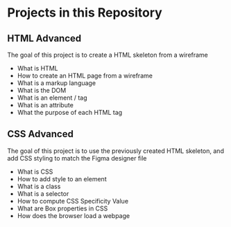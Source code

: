 # Projects in this Repository
## HTML Advanced
The goal of this project is to create a HTML skeleton from a wireframe
- What is HTML
- How to create an HTML page from a wireframe
- What is a markup language
- What is the DOM
- What is an element / tag
- What is an attribute
- What the purpose of each HTML tag

## CSS Advanced
The goal of this project is to use the previously created HTML skeleton, and add CSS styling to match the Figma designer file
- What is CSS
- How to add style to an element
- What is a class
- What is a selector
- How to compute CSS Specificity Value
- What are Box properties in CSS
- How does the browser load a webpage